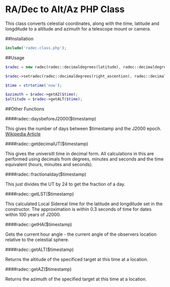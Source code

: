 RA/Dec to Alt/Az PHP Class
================

This class converts celestial coordinates, along with the time, latitude and longditude to a altitude and azimuth for a telescope mount or camera.

##Installation

```php
include('radec.class.php');
```

##Usage

```php
$radec = new radec(radec::decimaldegrees(latitude), radec::decimaldegrees(longditude));

$radec->setradec(radec::decimaldegrees(right_ascention), radec::decimaldegrees(declination));

$time = strtotime('now');

$azimuth = $radec->getAZ($time);
$altitude = $radec->getALT($time);
```
##Other Functions

####radec::daysbeforeJ2000($timestamp)

This gives the number of days between $timestamp and the J2000 epoch. [Wikipedia Article](http://en.wikipedia.org/wiki/Epoch_(astronomy)#Julian_years_and_J2000)

####radec::getdecimalUT($timestamp)

This gives the universitl time in decimal form. All calculations in this are performed using decimals from degrees, minutes and seconds and the time equivalent (hours, minuites and seconds).

####radec::fractionalday($timestamp)

This just divides the UT by 24 to get the fraction of a day.

####radec::getLST($timestamp)

This calculated Local Sidereal time for the latitude and longditude set in the constructor. The approximation is within 0.3 seconds of time for dates within 100 years of J2000.

####radec::getHA($timestamp)

Gets the current hour angle - the current angle of the observers location relative to the celestial sphere.

####radec::getALT($timestamp)

Returns the altitude of the specificed target at this time at a location.

####radec::getAZ($timestamp)

Returns the azimuth of the specified target at this time at a location.
